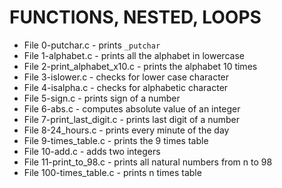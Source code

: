 # FUNCTIONS, NESTED, LOOPS
* File 0-putchar.c - prints `_putchar`
* File 1-alphabet.c - prints all the alphabet in lowercase
* File 2-print_alphabet_x10.c - prints the alphabet 10 times
* File 3-islower.c - checks for lower case character
* File 4-isalpha.c - checks for alphabetic character
* File 5-sign.c - prints sign of a number
* File 6-abs.c - computes absolute value of an integer
* File 7-print_last_digit.c - prints last digit of a number
* File 8-24_hours.c - prints every minute of the day
* File 9-times_table.c - prints the 9 times table
* File 10-add.c - adds two integers
* File 11-print_to_98.c - prints all natural numbers from n to 98
* File 100-times_table.c - prints n times table
